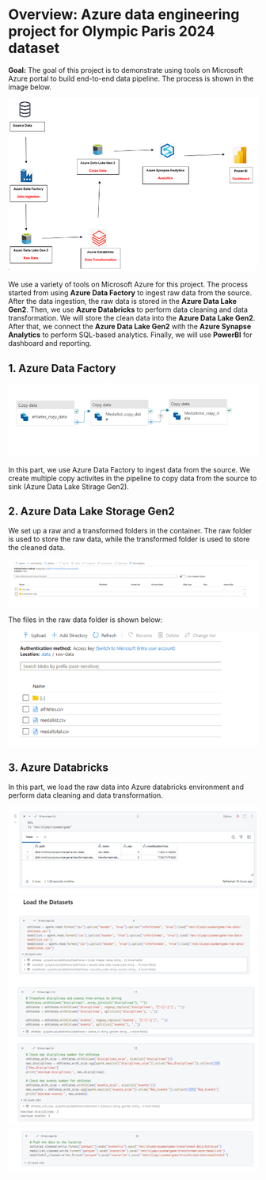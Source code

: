 
# Overview: Azure data engineering project for Olympic Paris 2024 dataset 

**Goal:** The goal of this project is to demonstrate using tools on Microsoft Azure portal to build end-to-end data pipeline. The process is shown in the image below.

![](image/Azure.png)

We use a variety of tools on Microsoft Azure for this project. The process started from using **Azure Data Factory** to ingest raw data from the source. After the data ingestion, the raw data is stored in the **Azure Data Lake Gen2**. Then, we use **Azure Databricks** to perform data cleaning and data transformation. We will store the clean data into the **Azure Data Lake Gen2**. After that, we connect the **Azure Data Lake Gen2** with the **Azure Synapse Analytics** to perform SQL-based analytics. Finally, we will use **PowerBI** for dashboard and reporting.


## 1. Azure Data Factory

![](image/Azure_Data_Factory_Activities.png)

In this part, we use Azure Data Factory to ingest data from the source. We create multiple copy activites in the pipeline to copy data from the source to sink (Azure Data Lake Stirage Gen2). 

## 2. Azure Data Lake Storage Gen2

We set up a raw and a transformed folders in the container. The raw folder is used to store the raw data, while the transformed folder is used to store the cleaned data.

![](image/Azure_Data_Lake_Storage_Gen2_Container.png)

The files in the raw data folder is shown below:

![](image/Azure_Data_Lake_Storage_Gen2_Raw.png)


## 3. Azure Databricks

In this part, we load the raw data into Azure databricks environment and perform data cleaning and data transformation.

![](image/Azure_Databricks_1.png)
![](image/Azure_Databricks_2.png)
![](image/Azure_Databricks_3.png)
![](image/Azure_Databricks_4.png)
